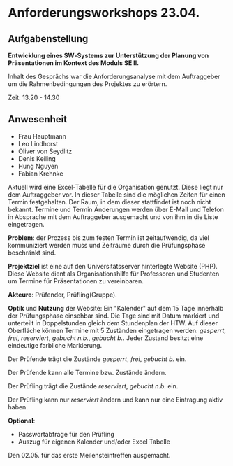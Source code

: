 # Anforderungsworkshops 23.04. #

## Aufgabenstellung ##

**Entwicklung eines SW‐Systems zur Unterstützung der Planung von Präsentationen im Kontext des Moduls SE II.**

Inhalt des Gesprächs war die Anforderungsanalyse mit dem Auftraggeber um die Rahmenbedingungen des Projektes zu erörtern.

Zeit: 13.20 - 14.30 

## Anwesenheit ##

- Frau Hauptmann
- Leo Lindhorst
- Oliver von Seydlitz
- Denis Keiling
- Hung Nguyen
- Fabian Krehnke


Aktuell wird eine Excel-Tabelle für die Organisation genutzt. Diese liegt nur dem Auftraggeber vor. In dieser Tabelle sind die möglichen Zeiten für einen Termin festgehalten. Der Raum, in dem dieser stattfindet ist noch nicht bekannt. Termine und Termin Änderungen werden über E-Mail und Telefon in Absprache mit dem Auftraggeber ausgemacht und von ihm in die Liste eingetragen.

**Problem**: der Prozess bis zum festen Termin ist zeitaufwendig, da viel kommuniziert werden muss und Zeiträume durch die Prüfungsphase beschränkt sind.

**Projektziel** ist eine auf den Universitätsserver hinterlegte Website (PHP). Diese Website dient als Organisationshilfe für Professoren und Studenten um Termine für Präsentationen zu vereinbaren.

**Akteure**: Prüfender, Prüfling(Gruppe).

**Optik** und **Nutzung** der Website: Ein "Kalender" auf dem 15 Tage innerhalb der Prüfungsphase einsehbar sind. Die Tage sind mit Datum markiert und unterteilt in Doppelstunden gleich dem Stundenplan der HTW. Auf dieser Oberfläche können Termine mit 5 Zuständen eingetragen werden: *gesperrt*, *frei*, *reserviert*, *gebucht n.b.*, *gebucht b.*. Jeder Zustand besitzt eine eindeutige farbliche Markierung.

Der Prüfende trägt die Zustände *gesperrt*, *frei*, *gebucht b.* ein.

Der Prüfende kann alle Termine bzw. Zustände ändern.

Der Prüfling trägt die Zustände *reserviert*, *gebucht n.b.* ein.

Der Prüfling kann nur *reserviert* ändern und kann nur eine Eintragung aktiv haben.

**Optional**:

- Passwortabfrage für den Prüfling
- Auszug für eigenen Kalender und/oder Excel Tabelle

Den 02.05. für das erste Meilensteintreffen ausgemacht. 
